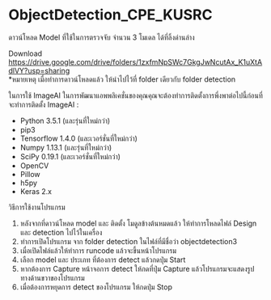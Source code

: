 # ObjectDetection_CPE_KUSRC

ดาวน์โหลด Model ที่ใช้ในการตรวจจับ จำนวน 3 โมเดล ได้ที่ลิ้งด่านล่าง

Download https://drive.google.com/drive/folders/1zxfmNpSWc7GkgJwNcutAx_K1uXtAdlVY?usp=sharing        
*หมายเหตุ เมื่อทำการดาวน์โหลดแล้ว ให้นำไปไว้ที่ folder เดียวกับ folder detection

ในการใช้ ImageAI ในการพัฒนาแอพพลิเคชั่นของคุณคุณจะต้องทำการติดตั้งการพึ่งพาต่อไปนี้ก่อนที่จะทำการติดตั้ง ImageAI :

- Python 3.5.1 (และรุ่นที่ใหม่กว่า)
- pip3
- Tensorflow 1.4.0 (และเวอร์ชั่นที่ใหม่กว่า)
- Numpy 1.13.1 (และรุ่นที่ใหม่กว่า)
- SciPy 0.19.1 (และเวอร์ชั่นที่ใหม่กว่า)
- OpenCV
- Pillow
- h5py
- Keras 2.x

วิธีการใช้งานโปรแกรม

1. หลังจากที่ดาวน์โหลด model และ ติดตั้ง โมดูลข้างต้นหมดแล้ว ให้ทำการโหลดไฟล์ Design และ detection ไปไว้ในเครื่อง
2. ทำการเปิดโปรแกรม จาก folder detection ในไฟล์ที่มีชื่อว่า objectdetection3
3. เมื่อเปิดไฟล์แล้วให้ทำการ runcode แล้วจะขึ้นหน้าโปรแกรม
4. เลือก model และ ประเภท ที่ต้องการ detect แล้วกดปุ่ม Start
5. หากต้องการ Capture หน้าจอการ detect ให้กดที่ปุ่ม Capture แล้วโปรแกรมจะแสดงรูปทางด้านขวาของโปรแกรม
6. เมื่อต้องการหยุดการ detect ของโปรแกรม ให้กดปุ่ม Stop 
